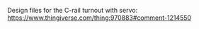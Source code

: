 Design files for the C-rail turnout with servo: https://www.thingiverse.com/thing:970883#comment-1214550

